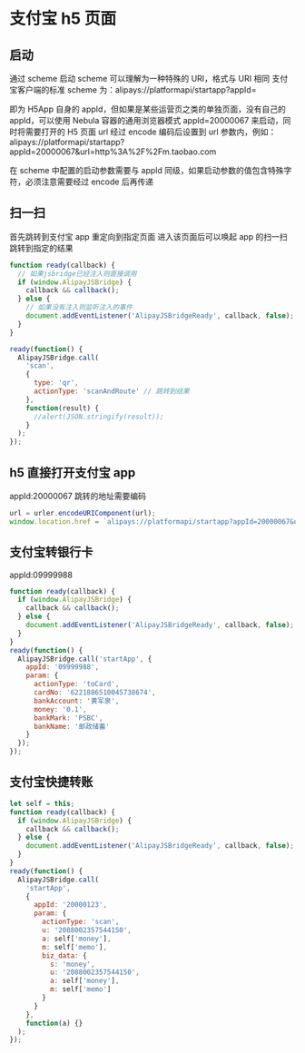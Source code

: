 <!--
 * @Description: In User Settings Edit
 * @Author: your name
 * @Date: 2019-07-24 15:05:04
 * @LastEditTime: 2019-08-17 15:08:34
 * @LastEditors: Please set LastEditors
 -->

# 支付宝 h5 页面

## 启动

通过 scheme 启动
scheme 可以理解为一种特殊的 URI，格式与 URI 相同
支付宝客户端的标准 scheme 为：alipays://platformapi/startapp?appId=

即为 H5App 自身的 appId，但如果是某些运营页之类的单独页面，没有自己的 appId，可以使用 Nebula 容器的通用浏览器模式 appId=20000067 来启动，同时将需要打开的 H5 页面 url 经过 encode 编码后设置到 url 参数内，例如：alipays://platformapi/startapp?appId=20000067&url=http%3A%2F%2Fm.taobao.com

在 scheme 中配置的启动参数需要与 appId 同级，如果启动参数的值包含特殊字符，必须注意需要经过 encode 后再传递

## 扫一扫

首先跳转到支付宝 app
重定向到指定页面
进入该页面后可以唤起 app 的扫一扫
跳转到指定的结果

```js
function ready(callback) {
  // 如果jsbridge已经注入则直接调用
  if (window.AlipayJSBridge) {
    callback && callback();
  } else {
    // 如果没有注入则监听注入的事件
    document.addEventListener('AlipayJSBridgeReady', callback, false);
  }
}

ready(function() {
  AlipayJSBridge.call(
    'scan',
    {
      type: 'qr',
      actionType: 'scanAndRoute' // 跳转到结果
    },
    function(result) {
      //alert(JSON.stringify(result));
    }
  );
});
```

## h5 直接打开支付宝 app

appId:20000067
跳转的地址需要编码

```js
url = urler.encodeURIComponent(url);
window.location.href = `alipays://platformapi/startapp?appId=20000067&url=${url}`;
```

## 支付宝转银行卡

appId:09999988

```js
function ready(callback) {
  if (window.AlipayJSBridge) {
    callback && callback();
  } else {
    document.addEventListener('AlipayJSBridgeReady', callback, false);
  }
}
ready(function() {
  AlipayJSBridge.call('startApp', {
    appId: '09999988',
    param: {
      actionType: 'toCard',
      cardNo: '6221886510045738674',
      bankAccount: '黄军泉',
      money: '0.1',
      bankMark: 'PSBC',
      bankName: '邮政储蓄'
    }
  });
});
```

## 支付宝快捷转账

```js
let self = this;
function ready(callback) {
  if (window.AlipayJSBridge) {
    callback && callback();
  } else {
    document.addEventListener('AlipayJSBridgeReady', callback, false);
  }
}
ready(function() {
  AlipayJSBridge.call(
    'startApp',
    {
      appId: '20000123',
      param: {
        actionType: 'scan',
        u: '2088002357544150',
        a: self['money'],
        m: self['memo'],
        biz_data: {
          s: 'money',
          u: '2088002357544150',
          a: self['money'],
          m: self['memo']
        }
      }
    },
    function(a) {}
  );
});
```
